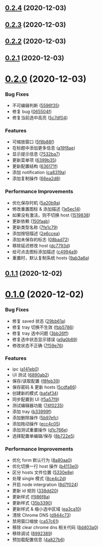 ## [0.2.4](https://github.com/cwxyz007/switch-hosts/compare/v0.2.3...v0.2.4) (2020-12-03)



## [0.2.3](https://github.com/cwxyz007/switch-hosts/compare/v0.2.2...v0.2.3) (2020-12-03)



## [0.2.2](https://github.com/cwxyz007/switch-hosts/compare/v0.2.1...v0.2.2) (2020-12-03)



## [0.2.1](https://github.com/cwxyz007/switch-hosts/compare/v0.2.0...v0.2.1) (2020-12-03)



# [0.2.0](https://github.com/cwxyz007/switch-hosts/compare/v0.1.1...v0.2.0) (2020-12-03)


### Bug Fixes

* 不可编辑判断 ([5596f35](https://github.com/cwxyz007/switch-hosts/commit/5596f35144822fece7325a6a77f86f84e24d7ae3))
* 修复 bug ([065504f](https://github.com/cwxyz007/switch-hosts/commit/065504fa91cb99b2d998a273881bbadaa7037253))
* 修复当前选中高亮 ([5c7df04](https://github.com/cwxyz007/switch-hosts/commit/5c7df04e03fac453e72b26ab290c82a16a5e676f))


### Features

* 可缩放窗口 ([5f8b88f](https://github.com/cwxyz007/switch-hosts/commit/5f8b88f68b4fc6188f9b50754bacfa2cf1497070))
* 在标题中添加更多信息 ([a19f8ae](https://github.com/cwxyz007/switch-hosts/commit/a19f8ae7fe7654e0f7a44159942bdba4a0b1c5fc))
* 显示提示信息 ([7532ba7](https://github.com/cwxyz007/switch-hosts/commit/7532ba7146cd7902d26c34784994ca776f59e5cc))
* 更新菜单项 ([6399b35](https://github.com/cwxyz007/switch-hosts/commit/6399b35de1ca0f11a145cbd48d4bce8c33469ab9))
* 更新配置结构 ([636171f](https://github.com/cwxyz007/switch-hosts/commit/636171f83754d862ff2851726a08243300d5168b))
* 添加 notification ([ca8319a](https://github.com/cwxyz007/switch-hosts/commit/ca8319a0ce9612b587268d8b42bcb2a07945f7c8))
* 添加复制操作 ([66ea2d8](https://github.com/cwxyz007/switch-hosts/commit/66ea2d8a81a07ef8a591a17af29a5fc90a7678c5))


### Performance Improvements

* 优化保存时机 ([5a20b9a](https://github.com/cwxyz007/switch-hosts/commit/5a20b9adf088474ab010c3c97a33c899fa85239c))
* 修改重置图标 & 添加描述 ([1e5ec14](https://github.com/cwxyz007/switch-hosts/commit/1e5ec14b5f0fa42f138ab853729b3764b7159472))
* 如果没有激活，则不切换 host ([1519838](https://github.com/cwxyz007/switch-hosts/commit/1519838cd859a79ed36451c08be50e6139288b8a))
* 更新依赖 ([150faab](https://github.com/cwxyz007/switch-hosts/commit/150faab296bd7c6725d9b97a6c87a1c5ba2e65cb))
* 更新类型名称 ([7fe1c79](https://github.com/cwxyz007/switch-hosts/commit/7fe1c798ca4bf77df754b582763d6742c8d88bf6))
* 添加按钮描述 ([2e6ccea](https://github.com/cwxyz007/switch-hosts/commit/2e6cceaa960d631eef9b6502ab48ae07527d60cb))
* 添加未保存的标志 ([08bad72](https://github.com/cwxyz007/switch-hosts/commit/08bad7223e2796fc81bea2e3876c6977f0925928))
* 移除延迟修改 host ([dc7793d](https://github.com/cwxyz007/switch-hosts/commit/dc7793d8147290b49392aaa43435292832ac9035))
* 给可点击图标添加描述 ([c4994a9](https://github.com/cwxyz007/switch-hosts/commit/c4994a94754c93f4176eb6e8ef7dbceb231f9890))
* 重置时，默认复制系统 hosts ([9ab3a6a](https://github.com/cwxyz007/switch-hosts/commit/9ab3a6a92dfcaaf14e6075fa5da9878599202259))



## [0.1.1](https://github.com/cwxyz007/switch-hosts/compare/v0.1.0...v0.1.1) (2020-12-02)



# [0.1.0](https://github.com/cwxyz007/switch-hosts/compare/6890ab2856289a282310e56c2c805c1778c09463...v0.1.0) (2020-12-02)


### Bug Fixes

* 修复 saved 状态 ([29bb61a](https://github.com/cwxyz007/switch-hosts/commit/29bb61aa1ee9c90c72a2653278496cfe168bff0e))
* 修复 tray 切换不生效 ([fbb5786](https://github.com/cwxyz007/switch-hosts/commit/fbb5786080c2606b11bbd753f56f61cf2b10e192))
* 修复 tray 选中问题 ([3bb26ff](https://github.com/cwxyz007/switch-hosts/commit/3bb26ffdb774d0392b3633f36363fc5005df966d))
* 修复选中状态显示错误 ([a9a0b69](https://github.com/cwxyz007/switch-hosts/commit/a9a0b6907a706495a4c97131c0d7b0679002981c))
* 修改状态不正确 ([7f59e76](https://github.com/cwxyz007/switch-hosts/commit/7f59e7663bbdcda209e18b3cfa3c6ba7529710d9))


### Features

* ipc ([a141eb0](https://github.com/cwxyz007/switch-hosts/commit/a141eb085be5df3e748292f0c59b77f3a24110d5))
* UI 测试 ([6890ab2](https://github.com/cwxyz007/switch-hosts/commit/6890ab2856289a282310e56c2c805c1778c09463))
* 保存/读取配置 ([f8feb39](https://github.com/cwxyz007/switch-hosts/commit/f8feb397932023b2dc15315331d66fef04d00cba))
* 保存密码 & 更新 hosts ([5cdfa66](https://github.com/cwxyz007/switch-hosts/commit/5cdfa661536c8d0242133d9cb0f38a673763c81f))
* 创建新的模式 ([bafaf34](https://github.com/cwxyz007/switch-hosts/commit/bafaf34094cb227744b863ad48a88cbc89ab0de2))
* 同步配置到 UI ([f5a57f9](https://github.com/cwxyz007/switch-hosts/commit/f5a57f971e92f5e14a65bd95df49f12f1eedada9))
* 测试编辑器功能 ([74f0235](https://github.com/cwxyz007/switch-hosts/commit/74f023596f28e9738adbb2b5aeabd8a0cb05dc11))
* 添加 tray ([b33999f](https://github.com/cwxyz007/switch-hosts/commit/b33999f5dec63cd2b583dce42a83898aaddc01de))
* 添加删除操作 ([5b97efc](https://github.com/cwxyz007/switch-hosts/commit/5b97efc5a97b90c313b8c403ae9b79063b8207e4))
* 添加拖动操作 ([ecc4c05](https://github.com/cwxyz007/switch-hosts/commit/ecc4c052085b258fea930b2228bba82de3d7b85f))
* 添加测试重置操作 ([d1c766e](https://github.com/cwxyz007/switch-hosts/commit/d1c766e4907fe11d192d40747373dff4d6a0eef2))
* 选择配置单编辑/保存 ([8b722e5](https://github.com/cwxyz007/switch-hosts/commit/8b722e5e2e81a4bc137b6e789c00e225068a1a2b))


### Performance Improvements

* 优化 form 默认行为 ([8a80aa0](https://github.com/cwxyz007/switch-hosts/commit/8a80aa05bd8d6fbe4e0fd2f1bfa8d202586e3ed5))
* 优化切换一行 host 操作 ([b4113e0](https://github.com/cwxyz007/switch-hosts/commit/b4113e0127738f26796d0bda2305a77c79a2b3e5))
* 区分 hosts 文件位置 ([5330e8e](https://github.com/cwxyz007/switch-hosts/commit/5330e8e8714429ffb32bc1f2d24371fc60744d37))
* 处理 single 模式 ([8ce4c2d](https://github.com/cwxyz007/switch-hosts/commit/8ce4c2d0523e29c96e18412b447c8a49a0e4509b))
* 开启 node intergration ([8d7f024](https://github.com/cwxyz007/switch-hosts/commit/8d7f024e049880c5759de107116cf3ed380abbc6))
* 更新 id 规则 ([338dd20](https://github.com/cwxyz007/switch-hosts/commit/338dd204ca8f0871a77bc734f84eb26a5e691008))
* 更新样式 ([f986f8a](https://github.com/cwxyz007/switch-hosts/commit/f986f8ae1cf8053f736993390b1aeab2340f8db5))
* 更新样式 ([35b3390](https://github.com/cwxyz007/switch-hosts/commit/35b3390b6b1054381da6bd8de65d72d631d3e988))
* 更新样式 & 缩小选中区域 ([ea3ca10](https://github.com/cwxyz007/switch-hosts/commit/ea3ca1091241aac3184938e5eec45396f019dc31))
* 清除 Chrome DNS ([d944c73](https://github.com/cwxyz007/switch-hosts/commit/d944c734bff26c8a7cb288192a86d3cbbc5bc312))
* 禁用窗口缩放 ([ca57c61](https://github.com/cwxyz007/switch-hosts/commit/ca57c61173b08de9ad6ebc8afedf2148e4dc1e8f))
* 移除 clear chrome dns 相关代码 ([8d403a0](https://github.com/cwxyz007/switch-hosts/commit/8d403a03cb7e0ecc17e751d5cdf5107305fd8d71))
* 移除调试 ([8992389](https://github.com/cwxyz007/switch-hosts/commit/8992389d0b316eb9d1bd58791258a5e15581492d))
* 预加载配置信息 ([4a827b6](https://github.com/cwxyz007/switch-hosts/commit/4a827b655439df97146126169aa7489ed4e42944))



